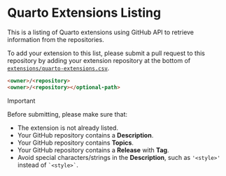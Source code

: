 # Quarto Extensions Listing

This is a listing of Quarto extensions using GitHub API to retrieve information from the repositories.

To add your extension to this list, please submit a pull request to this repository by adding your extension repository at the bottom of [`extensions/quarto-extensions.csv`](https://github.com/mcanouil/quarto-extensions/edit/main/extensions/quarto-extensions.csv).

```md
<owner>/<repository>
<owner>/<repository></optional-path>
```

> [!IMPORTANT]
> Before submitting, please make sure that:
>
> - The extension is not already listed.
> - Your GitHub repository contains a **Description**.
> - Your GitHub repository contains **Topics**.
> - Your GitHub repository contains a **Release** with **Tag**.
> - Avoid special characters/strings in the **Description**, such as `'<style>'` instead of `` `<style>` ``.
